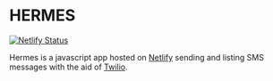 # HERMES

[![Netlify Status](https://api.netlify.com/api/v1/badges/95029027-e50b-4880-8469-b846a319f46b/deploy-status)](https://app.netlify.com/sites/hermes-twilio/deploys)

Hermes is a javascript app hosted on [Netlify](https://www.netlify.com/) sending and listing SMS messages with the aid of [Twilio](https://www.twilio.com/).
